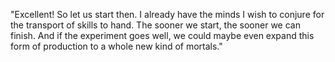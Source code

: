 "Excellent! So let us start then. I already have the minds I wish to conjure for the transport of skills to hand. The sooner we start, the sooner we can finish. And if the experiment goes well, we could maybe even expand this form of production to a whole new kind of mortals."